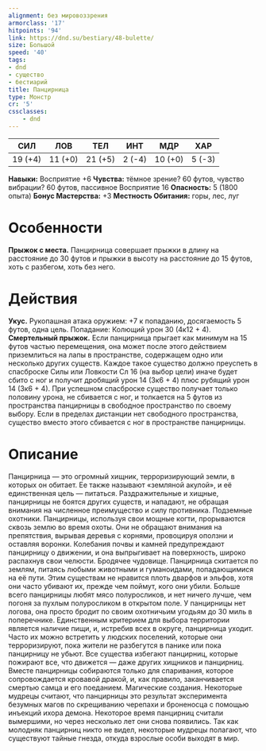 ```yaml
---
alignment: без мировоззрения
armorclass: '17'
hitpoints: '94'
link: https://dnd.su/bestiary/48-bulette/
size: Большой
speed: '40'
tags:
- dnd
- существо
- бестиарий
title: Панцирница
type: Монстр
cr: '5'
cssclasses:
    - dnd
---
```



| СИЛ | ЛОВ | ТЕЛ | ИНТ | МДР | ХАР |
|---|---|---|---|---|---|
| 19 (+4) | 11 (+0) | 21 (+5) | 2 (-4) | 10 (+0) | 5 (-3) |
**Навыки:** Восприятие +6
**Чувства:** тёмное зрение? 60 футов, чувство вибрации? 60 футов, пассивное Восприятие 16
**Опасность:** 5 (1800 опыта)
**Бонус Мастерства:** +3
**Местность Обитания:** горы, лес, луг


# Особенности
**Прыжок с места.** Панцирница совершает прыжки в длину на расстояние до 30 футов и прыжки в высоту на расстояние до 15 футов, хоть с разбегом, хоть без него.


# Действия
**Укус.** Рукопашная атака оружием: +7 к попаданию, досягаемость 5 футов, одна цель. Попадание: Колющий урон 30 (4к12 + 4).
**Смертельный прыжок.** Если панцирница прыгает как минимум на 15 футов частью перемещения, она может после этого действием приземлиться на лапы в пространстве, содержащем одно или несколько других существ. Каждое такое существо должно преуспеть в спасброске Силы или Ловкости Сл 16 (на выбор цели) иначе будет сбито с ног и получит дробящий урон 14 (3к6 + 4) плюс рубящий урон 14 (3к6 + 4). При успешном спасброске существо получает только половину урона, не сбивается с ног, и толкается на 5 футов из пространства панцирницы в свободное пространство по своему выбору. Если в пределах дистанции нет свободного пространства, существо вместо этого сбивается с ног в пространстве панцирницы.


# Описание
Панцирница — это огромный хищник, терроризирующий земли, в которых он обитает. Ее также называют «земляной акулой», и её единственная цель — питаться. Раздражительные и хищные, панцирницы не боятся других существ, и нападают, не обращая внимания на численное преимущество и силу противника. Подземные охотники. Панцирницы, используя свои мощные когти, прорываются сквозь землю во время охоты. Они не обращают внимания на препятствия, вырывая деревья с корнями, провоцируя оползни и оставляя воронки. Колебания почвы и камней предупреждают панцирницу о движении, и она выпрыгивает на поверхность, широко распахнув свои челюсти. Бродячее чудовище. Панцирница скитается по землям, питаясь любыми животными и гуманоидами, попадающимися на её пути. Этим существам не нравится плоть дварфов и эльфов, хотя они часто убивают их, прежде чем поймут, кого они убили. Больше всего панцирницы любят мясо полуросликов, и нет ничего лучше, чем погоня за пухлым полуросликом в открытом поле. У панцирницы нет логова, она просто бродит по своим охотничьим угодьям до 30 миль в поперечнике. Единственным критерием для выбора территории является наличие пищи, и, истребив всех в округе, панцирница уходит. Часто их можно встретить у людских поселений, которые они терроризируют, пока жители не разбегутся в панике или пока панцирницу не убьют. Все существа избегают панцирниц, которые пожирают все, что движется — даже других хищников и панцирниц. Вместе панцирницы собираются только для спаривания, которое сопровождается кровавой дракой, и, как правило, заканчивается смертью самца и его поеданием. Магические создания. Некоторые мудрецы считают, что панцирницы это результат эксперимента безумных магов по скрещиванию черепахи и броненосца с помощью инъекций ихора демона. Некоторое время панцирниц считали вымершими, но через несколько лет они снова появились. Так как молодняк панцирниц никто не видел, некоторые мудрецы полагают, что существуют тайные гнезда, откуда взрослые особи выходят в мир.